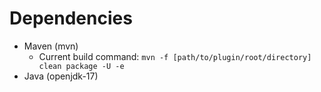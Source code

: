 # Dependencies
- Maven (mvn)
    - Current build command: ``mvn -f [path/to/plugin/root/directory] clean package -U -e``
- Java (openjdk-17)